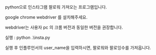 python으로 인스타그램 팔로워 가져오는 프로그램입니다.

google chrome webdriver 를 설치해주세요.

webdriver는 사용자 pc 의 크롬 버전과 동일한 버전을 권장합니다.

실행 : python .\insta.py

실행 후 인플루언서의 user_name을 입력하시면, 팔로워와 팔로잉수를 가져옵니다.
